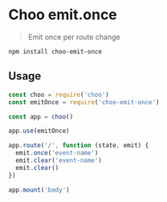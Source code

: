# Choo emit.once
> Emit once per route change

```
npm install choo-emit-once
```

## Usage
```javascript
const choo = require('choo')
const emitOnce = require('choo-emit-once')

const app = choo()

app.use(emitOnce)

app.route('/', function (state, emit) {
  emit.once('event-name')
  emit.clear('event-name')
  emit.clear()
})

app.mount('body')
```
